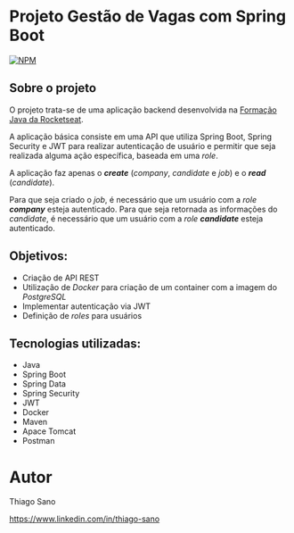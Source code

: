 # Projeto Gestão de Vagas com Spring Boot
[![NPM](https://img.shields.io/npm/l/react)](https://github.com/thiago-sano/gestaovagas/blob/main/LICENSE)

## Sobre o projeto
O projeto trata-se de uma aplicação backend desenvolvida na [Formação Java da Rocketseat](https://app.rocketseat.com.br/journey/java/overview).

A aplicação básica consiste em uma API que utiliza Spring Boot, Spring Security e JWT para realizar autenticação de usuário e permitir que seja realizada alguma ação específica, baseada em uma _role_.

A aplicação faz apenas o **_create_** (_company_, _candidate_ e _job_) e o **_read_** (_candidate_).

Para que seja criado o _job_, é necessário que um usuário com a _role_ **_company_** esteja autenticado.
Para que seja retornada as informações do _candidate_, é necessário que um usuário com a _role_ **_candidate_** esteja autenticado.

## Objetivos:
- Criação de API REST
- Utilização de _Docker_ para criação de um container com a imagem do _PostgreSQL_
- Implementar autenticação via JWT
- Definição de _roles_ para usuários

## Tecnologias utilizadas:
- Java
- Spring Boot
- Spring Data
- Spring Security
- JWT
- Docker
- Maven
- Apace Tomcat
- Postman

# Autor
Thiago Sano

https://www.linkedin.com/in/thiago-sano